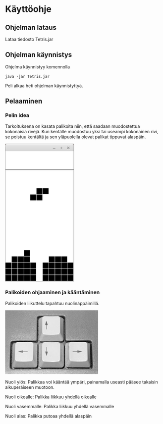 # Käyttöohje

## Ohjelman lataus

Lataa tiedosto Tetris.jar

## Ohjelman käynnistys

Ohjelma käynnistyy komennolla

```
java -jar Tetris.jar
```

Peli alkaa heti ohjelman käynnistyttyä.


## Pelaaminen

### Pelin idea

Tarkoituksena on kasata palikoita niin, että saadaan muodostettua kokonaisia rivejä. Kun kentälle muodostuu yksi tai useampi kokonainen rivi, se poistuu kentältä ja sen yläpuolella olevat palikat tippuvat alaspäin.

<img src="https://github.com/Jannepen/ot-harjoitustyo/blob/master/dokumentaatio/kuvat/midgame.png">

### Palikoiden ohjaaminen ja kääntäminen

Palikoiden liikuttelu tapahtuu nuolinäppäimillä.

<img src="https://github.com/Jannepen/ot-harjoitustyo/blob/master/dokumentaatio/kuvat/arrowkeys.jpg">

Nuoli ylös: Palikkaa voi kääntää ympäri, painamalla useasti pääsee takaisin alkuperäiseen muotoon.

Nuoli oikealle: Palikka liikkuu yhdellä oikealle

Nuoli vasemmalle: Palikka liikkuu yhdellä vasemmalle

Nuoli alas: Palikka putoaa yhdellä alaspäin
